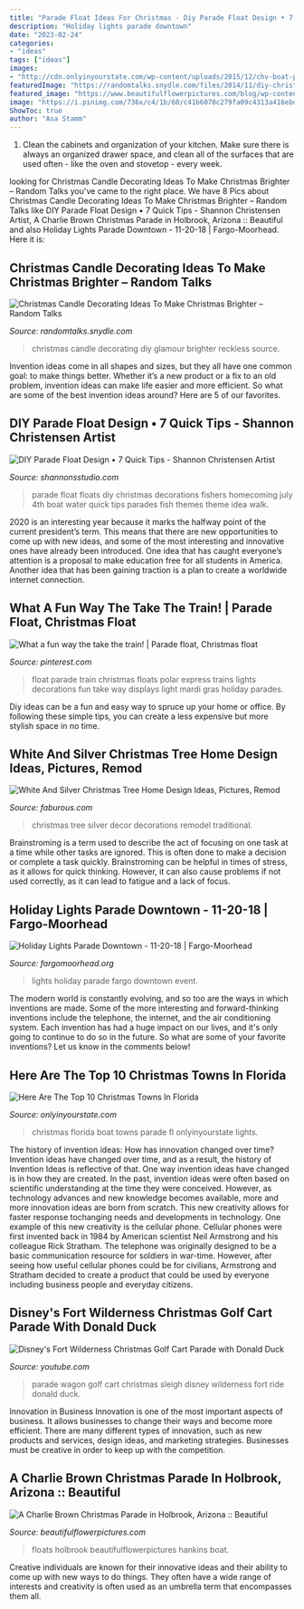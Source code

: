 ```yaml
---
title: "Parade Float Ideas For Christmas - Diy Parade Float Design • 7 Quick Tips"
description: "Holiday lights parade downtown"
date: "2023-02-24"
categories:
- "ideas"
tags: ["ideas"]
images:
- "http://cdn.onlyinyourstate.com/wp-content/uploads/2015/12/chv-boat-parade-25r-700x351.jpg"
featuredImage: "https://randomtalks.snydle.com/files/2014/11/diy-christmas-candle.jpg"
featured_image: "https://www.beautifulflowerpictures.com/blog/wp-content/uploads/2010/12/holbrook_xmas_5104.jpg"
image: "https://i.pinimg.com/736x/c4/1b/60/c41b6070c279fa09c4313a416ebd7eee--the-train-christmas-lights.jpg"
ShowToc: true
author: "Asa Stamm"
---
```



1. Clean the cabinets and organization of your kitchen. Make sure there is always an organized drawer space, and clean all of the surfaces that are used often - like the oven and stovetop - every week.

	

		
looking for Christmas Candle Decorating Ideas To Make Christmas Brighter – Random Talks you've came to the right place. We have 8 Pics about Christmas Candle Decorating Ideas To Make Christmas Brighter – Random Talks like DIY Parade Float Design • 7 Quick Tips - Shannon Christensen Artist, A Charlie Brown Christmas Parade in Holbrook, Arizona :: Beautiful and also Holiday Lights Parade Downtown - 11-20-18 | Fargo-Moorhead. Here it is:
		
    
## Christmas Candle Decorating Ideas To Make Christmas Brighter – Random Talks

<img loading=lazy src="https://randomtalks.snydle.com/files/2014/11/diy-christmas-candle.jpg" onerror="this.onerror=null;this.src='https://tse2.mm.bing.net/th?id=OIP.nEiaRH0Bee8JnbVA3q2i7AHaK_&amp;pid=15.1';" alt="Christmas Candle Decorating Ideas To Make Christmas Brighter – Random Talks">

_Source: randomtalks.snydle.com_

>christmas candle decorating diy glamour brighter reckless source. 

	

Invention ideas come in all shapes and sizes, but they all have one common goal: to make things better. Whether it’s a new product or a fix to an old problem, invention ideas can make life easier and more efficient. So what are some of the best invention ideas around? Here are 5 of our favorites.

    
## DIY Parade Float Design • 7 Quick Tips - Shannon Christensen Artist

<img loading=lazy src="http://www.shannonsstudio.com/uploads/4/0/0/2/4002641/8435375.jpg?554" onerror="this.onerror=null;this.src='https://tse4.mm.bing.net/th?id=OIP.JgwcR6icLl2k_bK1bkr8SAHaD8&amp;pid=15.1';" alt="DIY Parade Float Design • 7 Quick Tips - Shannon Christensen Artist">

_Source: shannonsstudio.com_

>parade float floats diy christmas decorations fishers homecoming july 4th boat water quick tips parades fish themes theme idea walk. 

	

2020 is an interesting year because it marks the halfway point of the current president’s term. This means that there are new opportunities to come up with new ideas, and some of the most interesting and innovative ones have already been introduced. One idea that has caught everyone’s attention is a proposal to make education free for all students in America. Another idea that has been gaining traction is a plan to create a worldwide internet connection.

    
## What A Fun Way The Take The Train! | Parade Float, Christmas Float

<img loading=lazy src="https://i.pinimg.com/736x/c4/1b/60/c41b6070c279fa09c4313a416ebd7eee--the-train-christmas-lights.jpg" onerror="this.onerror=null;this.src='https://tse2.mm.bing.net/th?id=OIP.S38Z4VhYXL36zNWEtdwYVwHaEQ&amp;pid=15.1';" alt="What a fun way the take the train! | Parade float, Christmas float">

_Source: pinterest.com_

>float parade train christmas floats polar express trains lights decorations fun take way displays light mardi gras holiday parades. 

	

Diy ideas can be a fun and easy way to spruce up your home or office. By following these simple tips, you can create a less expensive but more stylish space in no time.

    
## White And Silver Christmas Tree Home Design Ideas, Pictures, Remod

<img loading=lazy src="http://www.faburous.com/photos/wp-content/uploads/2016/01/white-and-silver-christmas-tree-home-design-ideas-pictures-remodel-and-decor-14541631584g8nk.jpg" onerror="this.onerror=null;this.src='https://tse1.mm.bing.net/th?id=OIP.aCwdJpEaIk93u-mRC1YfmwHaJ3&amp;pid=15.1';" alt="White And Silver Christmas Tree Home Design Ideas, Pictures, Remod">

_Source: faburous.com_

>christmas tree silver decor decorations remodel traditional. 

	

Brainstroming is a term used to describe the act of focusing on one task at a time while other tasks are ignored. This is often done to make a decision or complete a task quickly. Brainstroming can be helpful in times of stress, as it allows for quick thinking. However, it can also cause problems if not used correctly, as it can lead to fatigue and a lack of focus.

    
## Holiday Lights Parade Downtown - 11-20-18 | Fargo-Moorhead

<img loading=lazy src="https://www.fargomoorhead.org/wp-content/uploads/2017/02/Holiday-Lights-parade-1.jpg" onerror="this.onerror=null;this.src='https://tse3.mm.bing.net/th?id=OIP.yzuPvIJF9BhKRkN0DuSAEgHaET&amp;pid=15.1';" alt="Holiday Lights Parade Downtown - 11-20-18 | Fargo-Moorhead">

_Source: fargomoorhead.org_

>lights holiday parade fargo downtown event. 

	

The modern world is constantly evolving, and so too are the ways in which inventions are made. Some of the more interesting and forward-thinking inventions include the telephone, the internet, and the air conditioning system. Each invention has had a huge impact on our lives, and it's only going to continue to do so in the future. So what are some of your favorite inventions? Let us know in the comments below!

    
## Here Are The Top 10 Christmas Towns In Florida

<img loading=lazy src="http://cdn.onlyinyourstate.com/wp-content/uploads/2015/12/chv-boat-parade-25r-700x351.jpg" onerror="this.onerror=null;this.src='https://tse3.mm.bing.net/th?id=OIP.WfFqxFDfVjyrHDWDM6LbFQHaDt&amp;pid=15.1';" alt="Here Are The Top 10 Christmas Towns In Florida">

_Source: onlyinyourstate.com_

>christmas florida boat towns parade fl onlyinyourstate lights. 

	

The history of invention ideas: How has innovation changed over time?
Invention ideas have changed over time, and as a result, the history of Invention Ideas is reflective of that. One way invention ideas have changed is in how they are created.  In the past, invention ideas were often based on scientific understanding at the time they were conceived. However, as technology advances and new knowledge becomes available, more and more innovation ideas are born from scratch. This new creativity allows for faster response tochanging needs and developments in technology.
One example of this new creativity is the cellular phone. Cellular phones were first invented back in 1984 by American scientist Neil Armstrong and his colleague Rick Stratham. The telephone was originally designed to be a basic communication resource for soldiers in war-time. However, after seeing how useful cellular phones could be for civilians, Armstrong and Stratham decided to create a product that could be used by everyone including business people and everyday citizens.

    
## Disney&#039;s Fort Wilderness Christmas Golf Cart Parade With Donald Duck

<img loading=lazy src="http://i.ytimg.com/vi/J2r1yGhIZe8/maxresdefault.jpg" onerror="this.onerror=null;this.src='https://tse3.mm.bing.net/th?id=OIP.jj1TDQtLjEmGy3BQQ06hqAHaEK&amp;pid=15.1';" alt="Disney&#039;s Fort Wilderness Christmas Golf Cart Parade with Donald Duck">

_Source: youtube.com_

>parade wagon golf cart christmas sleigh disney wilderness fort ride donald duck. 

	

Innovation in Business
Innovation is one of the most important aspects of business. It allows businesses to change their ways and become more efficient. There are many different types of innovation, such as new products and services, design ideas, and marketing strategies. Businesses must be creative in order to keep up with the competition.

    
## A Charlie Brown Christmas Parade In Holbrook, Arizona :: Beautiful

<img loading=lazy src="https://www.beautifulflowerpictures.com/blog/wp-content/uploads/2010/12/holbrook_xmas_5104.jpg" onerror="this.onerror=null;this.src='https://tse2.mm.bing.net/th?id=OIP.A8w9O4Fkzof5-C-VKOJ9DgHaEK&amp;pid=15.1';" alt="A Charlie Brown Christmas Parade in Holbrook, Arizona :: Beautiful">

_Source: beautifulflowerpictures.com_

>floats holbrook beautifulflowerpictures hankins boat. 

	

Creative individuals are known for their innovative ideas and their ability to come up with new ways to do things. They often have a wide range of interests and creativity is often used as an umbrella term that encompasses them all.

